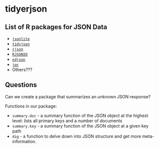 # tidyerjson

## List of R packages for JSON Data

- [`jsonlite`](https://github.com/jeroen/jsonlite)
- [`tidyjson`](https://github.com/sailthru/tidyjson)
- [`rjson`](https://github.com/alexcb/rjson/)
- [`RJSONIO`](https://github.com/duncantl/RJSONIO)
- [`ndjson`](https://gitlab.com/hrbrmstr/ndjson)
- [`jqr`](https://cran.r-project.org/web/packages/jqr/jqr.pdf)
- Others???

## Questions

Can we create a package that summarizes an unknown JSON response?

Functions in our package: 

- `summary.doc` - a summary function of the JSON object at the highest level: lists all primary keys and a number of documents
- `summary.key` - a summary function of the JSON object at a given key path 
- `dig` - a function to delve down into JSON structure and get more meta-information.




